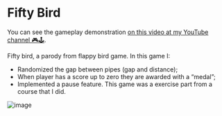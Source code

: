 # Fifty Bird

You can see the gameplay demonstration [on this video at my YouTube channel 🎮🕹️](https://www.youtube.com/watch?v=bvWQVT6nFKk).

Fifty bird, a parody from flappy bird game. In this game I:
- Randomized the gap between pipes (gap and distance);
- When player has a score up to zero they are awarded with a “medal”;
- Implemented a pause feature.
This game was a exercise part from a course that I did.

![image](https://github.com/me50/monambike/assets/35270174/52a8d890-4c0e-44c9-9cc9-6c18bb8027c5)
